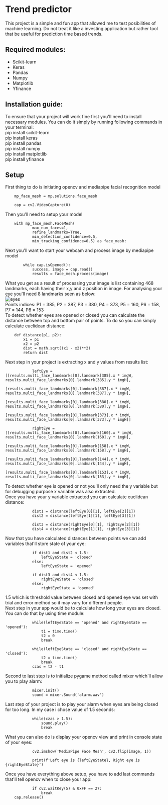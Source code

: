 # Trend predictor
This project is a simple and fun app that allowed me to test posibilities of machine learning. Do not treat it like a investing application but rather tool that be useful for prediction time based trends.
## Required modules:
* Scikit-learn
* Keras
* Pandas
* Numpy
* Matplotlib
* Yfinance
## Installation guide:
To ensure that your project will work fine first you'll need to install necessary modules. You can do it simply by running following commands in your terminal:  
pip install scikit-learn  
pip install keras  
pip install pandas  
pip install numpy  
pip install matplotlib  
pip install yfinance  
## Setup
First thing to do is initiating opencv and mediapipe facial recognition model
```
    mp_face_mesh = mp.solutions.face_mesh

    cap = cv2.VideoCapture(0)
```
Then you'll need to setup your model
```
    with mp_face_mesh.FaceMesh(
            max_num_faces=1,
            refine_landmarks=True,
            min_detection_confidence=0.5,
            min_tracking_confidence=0.5) as face_mesh:
```
Next you'll want to start your webcam and process image by mediapipe model
```
        while cap.isOpened():
            success, image = cap.read()
            results = face_mesh.process(image)
```
What you get as a result of processing your image is list containing 468 landmarks, each having their x,y and z position in image.
For analysing your eye you'll need 8 landmarks seen as below:  
![eyes](https://user-images.githubusercontent.com/130605144/232501991-340835ef-d372-483a-ba7f-44d2cdd64f48.png)  
Points indices: P1 = 385, P2 = 387, P3 = 380, P4 = 373, P5 = 160, P6 = 158, P7 = 144, P8 = 153  
To detect whether eyes are opened or closed you can calculate the distance between top and bottom pair of points. To do so you can simply calculate euclidean distance: 
```
    def distance(p1, p2):
        x1 = p1
        x2 = p2
        dist = math.sqrt((x1 - x2)**2)
        return dist
```
Next step in your project is extracting x and y values from results list:
```
            leftEye = [[results.multi_face_landmarks[0].landmark[385].x * imgW, results.multi_face_landmarks[0].landmark[385].y * imgH],
                       [results.multi_face_landmarks[0].landmark[387].x * imgW, results.multi_face_landmarks[0].landmark[387].y * imgH],
                       [results.multi_face_landmarks[0].landmark[380].x * imgW, results.multi_face_landmarks[0].landmark[380].y * imgH],
                       [results.multi_face_landmarks[0].landmark[373].x * imgW, results.multi_face_landmarks[0].landmark[373].y * imgH]]

            rightEye = [[results.multi_face_landmarks[0].landmark[160].x * imgW, results.multi_face_landmarks[0].landmark[160].y * imgH],
                       [results.multi_face_landmarks[0].landmark[158].x * imgW, results.multi_face_landmarks[0].landmark[158].y * imgH],
                       [results.multi_face_landmarks[0].landmark[144].x * imgW, results.multi_face_landmarks[0].landmark[144].y * imgH],
                       [results.multi_face_landmarks[0].landmark[153].x * imgW, results.multi_face_landmarks[0].landmark[153].y * imgH],
```
To detect whether eye is opened or not you'll only need the y variable but for debugging purpose x variable was also extracted.  
Once you have your y variable extracted you can calculate euclidean distance:
```
            dist1 = distance(leftEye[0][1], leftEye[2][1])
            dist2 = distance(leftEye[1][1], leftEye[3][1])

            dist3 = distance(rightEye[0][1], rightEye[2][1])
            dist4 = distance(rightEye[1][1], rightEye[3][1])
```
Now that you have calculated distances between points we can add variables that'll store state of your eye:
```
            if dist1 and dist2 < 1.5:
                leftEyeState = 'closed'
            else:
                leftEyeState = 'opened'

            if dist3 and dist4 < 1.5:
                rightEyeState = 'closed'
            else:
                rightEyeState = 'opened'
```
1.5 which is threshold value between closed and opened eye was set with trial and error method so it may vary for different people.  
Next step in your app would be to calculate how long your eyes are closed. You can do that by using time module:
```
            while(leftEyeState == 'opened' and rightEyeState == 'opened'):
                t1 = time.time()
                t2 = 0
                break

            while(leftEyeState == 'closed' and rightEyeState == 'closed'):
                t2 = time.time()
                break
            czas = t2 - t1
```
Second to last step is to initialize pygame method called mixer which'll allow you to play alarm:
```
            mixer.init()
            sound = mixer.Sound('alarm.wav')
```
Last step of your project is to play your alarm when eyes are being closed for too long. In my case i chose value of 1.5 seconds:
```
            while(czas > 1.5):
                sound.play()
                break
```
What you can also do is display your opencv view and print in console state of your eyes:
```
            cv2.imshow('MediaPipe Face Mesh', cv2.flip(image, 1))

            print(f'Left eye is {leftEyeState}, Right eye is {rightEyeState}')
```
Once you have everything above setup, you have to add last commands that'll tell opencv when to close your app:
```
            if cv2.waitKey(5) & 0xFF == 27:
                break
    cap.release()
```
